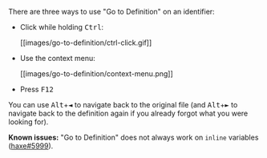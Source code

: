 There are three ways to use "Go to Definition" on an identifier:

- Click while holding <kbd>Ctrl</kbd>:

  [[images/go-to-definition/ctrl-click.gif]]

- Use the context menu:
  
  [[images/go-to-definition/context-menu.png]]

- Press <kbd>F12</kbd>

You can use <kbd>Alt</kbd>+<kbd>◄</kbd> to navigate back to the original file (and <kbd>Alt</kbd>+<kbd>►</kbd> to navigate back to the definition again if you already forgot what you were looking for).

**Known issues:** "Go to Definition" does not always work on `inline` variables ([haxe#5999](https://github.com/HaxeFoundation/haxe/issues/5999)).